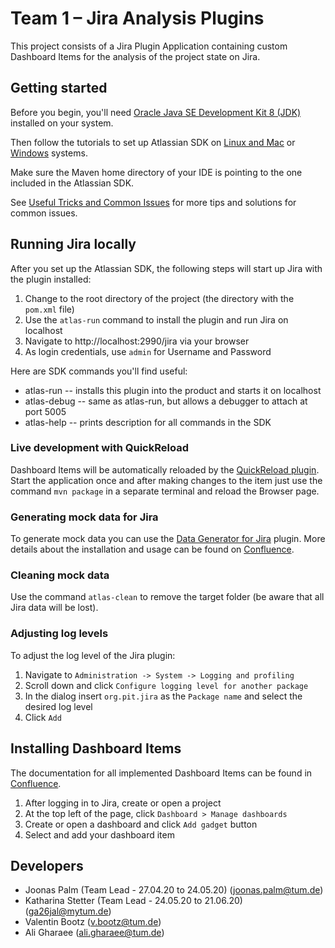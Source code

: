 # Team 1 – Jira Analysis Plugins

This project consists of a Jira Plugin Application containing custom Dashboard Items for the analysis of the project
state on Jira.

## Getting started

Before you begin, you'll need [Oracle Java SE Development Kit 8 (JDK)](http://www.oracle.com/technetwork/java/javase/downloads/jdk8-downloads-2133151.html)
installed on your system.

Then follow the tutorials to set up Atlassian SDK on [Linux and Mac](https://developer.atlassian.com/server/framework/atlassian-sdk/install-the-atlassian-sdk-on-a-linux-or-mac-system/)  or [Windows](https://developer.atlassian.com/server/framework/atlassian-sdk/install-the-atlassian-sdk-on-a-windows-system/)
systems.

Make sure the Maven home directory of your IDE is pointing to the one included in the Atlassian SDK.

See [Useful Tricks and Common Issues](https://iwiki.sse.in.tum.de/x/YQC) for more tips and solutions for common issues.

## Running Jira locally

After you set up the Atlassian SDK, the following steps will start up Jira with the plugin installed:

 1. Change to the root directory of the project (the directory with the `pom.xml` file)
 2. Use the `atlas-run` command to install the plugin and run Jira on localhost
 3. Navigate to http://localhost:2990/jira via your browser
 4. As login credentials, use `admin` for Username and Password

Here are SDK commands you'll find useful:

* atlas-run   -- installs this plugin into the product and starts it on localhost
* atlas-debug -- same as atlas-run, but allows a debugger to attach at port 5005
* atlas-help  -- prints description for all commands in the SDK

### Live development with QuickReload

Dashboard Items will be automatically reloaded by the [QuickReload plugin](https://developer.atlassian.com/server/framework/atlassian-sdk/automatic-plugin-reinstallation-with-quickreload/).
Start the application once and after making changes to the item just use the command `mvn package` in a separate
terminal and reload the Browser page.

### Generating mock data for Jira

To generate mock data you can use the [Data Generator for Jira](https://marketplace.atlassian.com/apps/1210725/data-generator-for-jira) plugin.
More details about the installation and usage can be found on [Confluence](https://iwiki.sse.in.tum.de/x/XACP).

### Cleaning mock data

Use the command `atlas-clean` to remove the target folder (be aware that all Jira data will be lost).

### Adjusting log levels

To adjust the log level of the Jira plugin:
 1. Navigate to `Administration -> System -> Logging and profiling`
 2. Scroll down and click `Configure logging level for another package`
 3. In the dialog insert `org.pit.jira` as the `Package name` and select the desired log level
 4. Click `Add`

## Installing Dashboard Items

The documentation for all implemented Dashboard Items can be found in [Confluence](https://iwiki.sse.in.tum.de/x/dwCP).

 1. After logging in to Jira, create or open a project
 2. At the top left of the page, click `Dashboard > Manage dashboards`
 3. Create or open a dashboard and click `Add gadget` button
 4. Select and add your dashboard item

## Developers

* Joonas Palm (Team Lead - 27.04.20 to 24.05.20) (joonas.palm@tum.de)
* Katharina Stetter (Team Lead - 24.05.20 to 21.06.20) (ga26jal@mytum.de)
* Valentin Bootz (v.bootz@tum.de)
* Ali Gharaee (ali.gharaee@tum.de)